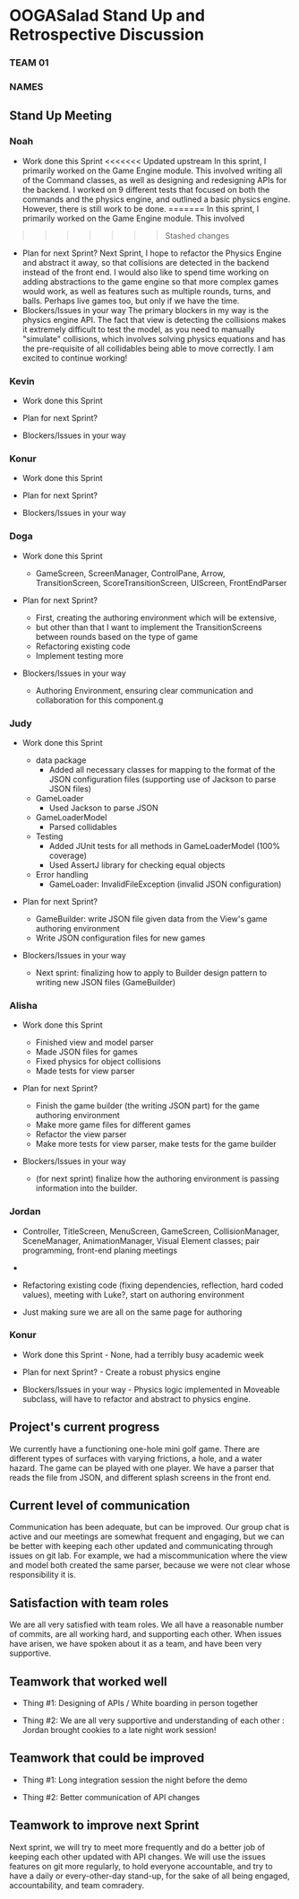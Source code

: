 # OOGASalad Stand Up and Retrospective Discussion

### TEAM 01

### NAMES

## Stand Up Meeting

### Noah

* Work done this Sprint
<<<<<<< Updated upstream
In this sprint, I primarily worked on the Game Engine module. This involved writing all of the 
  Command classes, as well as designing and redesigning APIs for the backend. I worked on 9 
  different tests that focused on both the commands and the physics engine, and outlined a basic 
  physics engine. However, there is still work to be done.
=======
In this sprint, I primarily worked on the Game Engine module. This involved 
>>>>>>> Stashed changes
* Plan for next Sprint?
Next Sprint, I hope to refactor the Physics Engine and abstract it away, so that collisions are 
  detected in the backend instead of the front end. I would also like to spend time working on 
  adding abstractions to the game engine so that more complex games would work, as well as 
  features such as multiple rounds, turns, and balls. Perhaps live games too, but only if we 
  have the time.
* Blockers/Issues in your way
The primary blockers in my way is the physics engine API. The fact that view is detecting the 
  collisions makes it extremely difficult to test the model, as you need to manually "simulate" 
  collisions, which involves solving physics equations and has the pre-requisite of all 
  collidables being able to move correctly. I am excited to continue working!

### Kevin

* Work done this Sprint

* Plan for next Sprint?

* Blockers/Issues in your way

### Konur

* Work done this Sprint

* Plan for next Sprint?

* Blockers/Issues in your way

### Doga

* Work done this Sprint
  * GameScreen, ScreenManager, ControlPane, Arrow, TransitionScreen, ScoreTransitionScreen, UIScreen, FrontEndParser

* Plan for next Sprint?
  * First, creating the authoring environment which will be extensive, 
  * but other than that I want to implement the TransitionScreens between rounds based on the type of game
  * Refactoring existing code
  * Implement testing more

* Blockers/Issues in your way
  * Authoring Environment, ensuring clear communication and collaboration for this component.g

### Judy

* Work done this Sprint
  * data package
    * Added all necessary classes for mapping to the format of the JSON configuration files (supporting use of Jackson to parse JSON files) 
  * GameLoader
    * Used Jackson to parse JSON
  * GameLoaderModel
    * Parsed collidables
  * Testing
    * Added JUnit tests for all methods in GameLoaderModel (100% coverage)
    * Used AssertJ library for checking equal objects
  * Error handling
    * GameLoader: InvalidFileException (invalid JSON configuration)

* Plan for next Sprint?
  * GameBuilder: write JSON file given data from the View's game authoring environment
  * Write JSON configuration files for new games

* Blockers/Issues in your way
  * Next sprint: finalizing how to apply to Builder design pattern to writing new JSON files (GameBuilder) 

### Alisha

* Work done this Sprint
  * Finished view and model parser
  * Made JSON files for games
  * Fixed physics for object collisions 
  * Made tests for view parser

* Plan for next Sprint?
  * Finish the game builder (the writing JSON part) for the game authoring environment
  * Make more game files for different games
  * Refactor the view parser
  * Make more tests for view parser, make tests for the game builder

* Blockers/Issues in your way
  * (for next sprint) finalize how the authoring environment is passing information into the builder.

### Jordan

* Controller, TitleScreen, MenuScreen, GameScreen, CollisionManager, SceneManager, AnimationManager,
  Visual Element classes; pair programming, front-end planing meetings
* 
* Refactoring existing code (fixing dependencies, reflection, hard coded values), meeting with
  Luke?, start on authoring environment

* Just making sure we are all on the same page for authoring

### Konur

* Work done this Sprint - None, had a terribly busy academic week

* Plan for next Sprint? - Create a robust physics engine

* Blockers/Issues in your way - Physics logic implemented in Moveable subclass, will have to refactor
and abstract to physics engine.

## Project's current progress

We currently have a functioning one-hole mini golf game. There are different types of surfaces 
with varying frictions, a hole, and a water hazard. The game can be played with one player. We 
have a parser that reads the file from JSON, and different splash screens in the front end.

## Current level of communication

Communication has been adequate, but can be improved. Our group chat is active and our meetings 
are somewhat frequent and engaging, but we can be better with keeping each other updated and 
communicating through issues on git lab. For example, we had a miscommunication where the view 
and model both created the same parser, because we were not clear whose responsibility it is.

## Satisfaction with team roles

We are all very satisfied with team roles. We all have a reasonable number of commits, are all 
working hard, and supporting each other. When issues have arisen, we have spoken about it as a 
team, and have been very supportive.

## Teamwork that worked well

* Thing #1: Designing of APIs / White boarding in person together

* Thing #2: We are all very supportive and understanding of each other : Jordan brought cookies 
  to a late night work session!

## Teamwork that could be improved

* Thing #1: Long integration session the night before the demo

* Thing #2: Better communication of API changes

## Teamwork to improve next Sprint

Next sprint, we will try to meet more frequently and do a better job of keeping each other 
updated with API changes. We will use the issues features on git more regularly, to hold 
everyone accountable, and try to have a daily or every-other-day stand-up, for the sake of all 
being engaged, accountability, and team comradery.